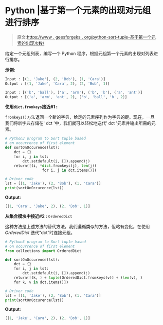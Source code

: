 # Python |基于第一个元素的出现对元组进行排序

> 原文:[https://www . geesforgeks . org/python-sort-tuple-基于第一个元素的出现次数/](https://www.geeksforgeeks.org/python-sort-tuple-based-on-occurrence-of-first-element/)

给定一个元组列表，编写一个 Python 程序，根据元组第一个元素的出现对列表进行排序。

**示例:**

```py
Input : [(1, 'Jake'), (2, 'Bob'), (1, 'Cara')]
Output : [(1, 'Jake', 'Cara', 2), (2, 'Bob', 1)]

Input : [('b', 'ball'), ('a', 'arm'), ('b', 'b'), ('a', 'ant')]
Output : [('a', 'arm', 'ant', 2), ('b', 'ball', 'b', 2)]

```

**使用`dict.fromkeys`接近#1 :**

`fromkeys()`方法返回一个新的字典，给定的元素序列作为字典的键。现在，一旦我们将新字典存储在' dct '中，我们就可以轻松地迭代' dct '元素并输出所需的元素。

```py
# Python3 program to Sort tuple based 
# on occurrence of first element
def sortOnOccurence(lst):
    dct = {}
    for i, j in lst:
        dct.setdefault(i, []).append(j)
    return([(i, *dict.fromkeys(j), len(j))
                 for i, j in dct.items()])

# Driver code
lst = [(1, 'Jake'), (2, 'Bob'), (1, 'Cara')]
print(sortOnOccurence(lst))
```

**Output:**

```py
[(1, 'Cara', 'Jake', 2), (2, 'Bob', 1)]

```

**从集合模块中接近#2 :** `OrderedDict`

这种方法是上述方法的替代方法。我们遵循类似的方法，但略有变化，在使用 *OrderedDict* 迭代“dct”时连接元组。

```py
# Python3 program to Sort tuple based 
# on occurrence of first element
from collections import OrderedDict

def sortOnOccurence(lst):
    dct = {}
    for i, j in lst:
        dct.setdefault(i, []).append(j)
    return([(k, ) + tuple(OrderedDict.fromkeys(v)) + (len(v), )
    for k, v in dct.items()])

# Driver code
lst = [(1, 'Jake'), (2, 'Bob'), (1, 'Cara')]
print(sortOnOccurence(lst))
```

**Output:**

```py
[(1, 'Jake', 'Cara', 2), (2, 'Bob', 1)]

```